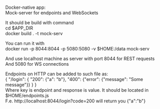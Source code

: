 Docker-native app:<br>
Mock-server for endpoints and WebSockets

It should be build with command<br>
cd $APP_DIR<br>
docker build . -t mock-serv

You can run it with<br>
docker run -p 8044:8044 -p 5080:5080 -v $HOME:/data mock-serv

And use localhost machine as server with port 8044 for REST requests<br>
And 5080 for WS connections

Endpoints on HTTP can be added to such file as:<br>
{
  "/login": {
    "200": {"a": "b"},
    "400": {"error": {"message": "Some message"}}
  }
}<br>
Where key is endpoint and response is value. It should be located in $HOME/endpoints.js<br>
F.e. http://localhost:8044/login?code=200 will return you {"a":"b"}
